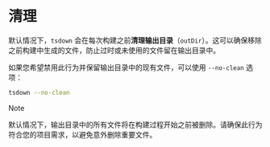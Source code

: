 # 清理

默认情况下，`tsdown` 会在每次构建之前**清理输出目录**（`outDir`）。这可以确保移除之前构建中生成的文件，防止过时或未使用的文件留在输出目录中。

如果您希望禁用此行为并保留输出目录中的现有文件，可以使用 `--no-clean` 选项：

```bash
tsdown --no-clean
```

> [!NOTE]
> 默认情况下，输出目录中的所有文件将在构建过程开始之前被删除。请确保此行为符合您的项目需求，以避免意外删除重要文件。
